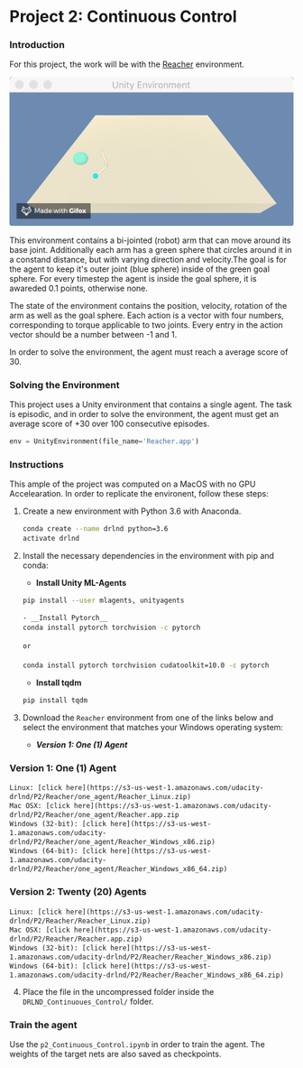 [//]: # (Image References)

[image1]: https://github.com/MarkusSchmitz/DRLND_Continuoues_Control/blob/master/reacher.gif?raw=true "Trained Agent"


# Project 2: Continuous Control

### Introduction

For this project, the work will be with the [Reacher](https://github.com/Unity-Technologies/ml-agents/blob/master/docs/Learning-Environment-Examples.md#reacher) environment.

![Trained Agent][image1]

This environment contains a bi-jointed (robot) arm that can move around its base joint. Additionally each arm has a green sphere that circles around it in a constand distance, but with varying direction and velocity.The goal is for the agent to keep it's outer joint (blue sphere) inside of the green goal sphere. For every timestep the agent is inside the goal sphere, it is awareded 0.1 points, otherwise none. 

The state of the environment contains the position, velocity, rotation of the arm as well as the goal sphere. Each action is a vector with four numbers, corresponding to torque applicable to two joints. Every entry in the action vector should be a number between -1 and 1.

In order to solve the environment, the agent must reach a average score of 30.

### Solving the Environment

This project uses a Unity environment that contains a single agent. The task is episodic, and in order to solve the environment,  the agent must get an average score of +30 over 100 consecutive episodes.
```python
env = UnityEnvironment(file_name='Reacher.app')
```
### Instructions
This ample of the project was computed on a MacOS with no GPU Accelearation.
In order to replicate the environent, follow these steps:

1. Create a new environment with Python 3.6 with Anaconda.
	```bash
	conda create --name drlnd python=3.6 
	activate drlnd
	```

2. Install the necessary dependencies in the environment with pip and conda:
	- __Install Unity ML-Agents__
	```bash
	pip install --user mlagents, unityagents
	```	
	```bash	
	- __Install Pytorch__
	conda install pytorch torchvision -c pytorch
	
	or

	conda install pytorch torchvision cudatoolkit=10.0 -c pytorch

	```
	- __Install tqdm__
	```bash
	pip install tqdm
	```
3. Download the `Reacher` environment from one of the links below and select the environment that matches your Windows operating system:
    - **_Version 1: One (1) Agent_**
### Version 1: One (1) Agent
	Linux: [click here](https://s3-us-west-1.amazonaws.com/udacity-drlnd/P2/Reacher/one_agent/Reacher_Linux.zip)
	Mac OSX: [click here](https://s3-us-west-1.amazonaws.com/udacity-drlnd/P2/Reacher/one_agent/Reacher.app.zip
	Windows (32-bit): [click here](https://s3-us-west-1.amazonaws.com/udacity-drlnd/P2/Reacher/one_agent/Reacher_Windows_x86.zip)
	Windows (64-bit): [click here](https://s3-us-west-1.amazonaws.com/udacity-drlnd/P2/Reacher/one_agent/Reacher_Windows_x86_64.zip)
### Version 2: Twenty (20) Agents
	Linux: [click here](https://s3-us-west-1.amazonaws.com/udacity-drlnd/P2/Reacher/Reacher_Linux.zip)
	Mac OSX: [click here](https://s3-us-west-1.amazonaws.com/udacity-drlnd/P2/Reacher/Reacher.app.zip)
	Windows (32-bit): [click here](https://s3-us-west-1.amazonaws.com/udacity-drlnd/P2/Reacher/Reacher_Windows_x86.zip)
	Windows (64-bit): [click here](https://s3-us-west-1.amazonaws.com/udacity-drlnd/P2/Reacher/Reacher_Windows_x86_64.zip)
 
4. Place the file in the uncompressed folder inside the `DRLND_Continuoues_Control/` folder.

### Train the agent 
Use the `p2_Continuous_Control.ipynb` in order to train the agent. The weights of the target nets are also saved as checkpoints.